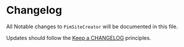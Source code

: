 # Changelog

All Notable changes to `PimSiteCreator` will be documented in this file.

Updates should follow the [Keep a CHANGELOG](http://keepachangelog.com/) principles.
